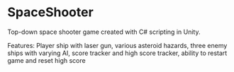 # SpaceShooter
Top-down space shooter game created with C# scripting in Unity.

Features: Player ship with laser gun, various asteroid hazards, three enemy ships with varying AI, score tracker and high score tracker, ability to restart game and reset high score
